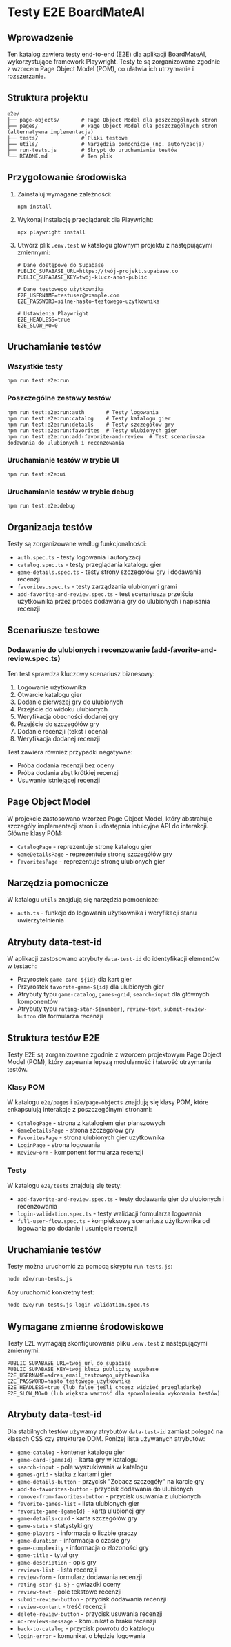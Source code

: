 # Testy E2E BoardMateAI

## Wprowadzenie

Ten katalog zawiera testy end-to-end (E2E) dla aplikacji BoardMateAI, wykorzystujące framework Playwright. Testy te są zorganizowane zgodnie z wzorcem Page Object Model (POM), co ułatwia ich utrzymanie i rozszerzanie.

## Struktura projektu

```
e2e/
├── page-objects/       # Page Object Model dla poszczególnych stron
├── pages/              # Page Object Model dla poszczególnych stron (alternatywna implementacja)
├── tests/              # Pliki testowe
├── utils/              # Narzędzia pomocnicze (np. autoryzacja)
├── run-tests.js        # Skrypt do uruchamiania testów
└── README.md           # Ten plik
```

## Przygotowanie środowiska

1. Zainstaluj wymagane zależności:
   ```
   npm install
   ```

2. Wykonaj instalację przeglądarek dla Playwright:
   ```
   npx playwright install
   ```

3. Utwórz plik `.env.test` w katalogu głównym projektu z następującymi zmiennymi:
   ```
   # Dane dostępowe do Supabase
   PUBLIC_SUPABASE_URL=https://twój-projekt.supabase.co
   PUBLIC_SUPABASE_KEY=twój-klucz-anon-public

   # Dane testowego użytkownika
   E2E_USERNAME=testuser@example.com
   E2E_PASSWORD=silne-hasło-testowego-użytkownika

   # Ustawienia Playwright
   E2E_HEADLESS=true
   E2E_SLOW_MO=0
   ```

## Uruchamianie testów

### Wszystkie testy

```
npm run test:e2e:run
```

### Poszczególne zestawy testów

```
npm run test:e2e:run:auth       # Testy logowania
npm run test:e2e:run:catalog    # Testy katalogu gier
npm run test:e2e:run:details    # Testy szczegółów gry
npm run test:e2e:run:favorites  # Testy ulubionych gier
npm run test:e2e:run:add-favorite-and-review  # Test scenariusza dodawania do ulubionych i recenzowania
```

### Uruchamianie testów w trybie UI

```
npm run test:e2e:ui
```

### Uruchamianie testów w trybie debug

```
npm run test:e2e:debug
```

## Organizacja testów

Testy są zorganizowane według funkcjonalności:

- `auth.spec.ts` - testy logowania i autoryzacji
- `catalog.spec.ts` - testy przeglądania katalogu gier
- `game-details.spec.ts` - testy strony szczegółów gry i dodawania recenzji
- `favorites.spec.ts` - testy zarządzania ulubionymi grami
- `add-favorite-and-review.spec.ts` - test scenariusza przejścia użytkownika przez proces dodawania gry do ulubionych i napisania recenzji

## Scenariusze testowe

### Dodawanie do ulubionych i recenzowanie (add-favorite-and-review.spec.ts)

Ten test sprawdza kluczowy scenariusz biznesowy:

1. Logowanie użytkownika
2. Otwarcie katalogu gier
3. Dodanie pierwszej gry do ulubionych
4. Przejście do widoku ulubionych 
5. Weryfikacja obecności dodanej gry
6. Przejście do szczegółów gry
7. Dodanie recenzji (tekst i ocena)
8. Weryfikacja dodanej recenzji

Test zawiera również przypadki negatywne:
- Próba dodania recenzji bez oceny
- Próba dodania zbyt krótkiej recenzji
- Usuwanie istniejącej recenzji

## Page Object Model

W projekcie zastosowano wzorzec Page Object Model, który abstrahuje szczegóły implementacji stron i udostępnia intuicyjne API do interakcji. Główne klasy POM:

- `CatalogPage` - reprezentuje stronę katalogu gier
- `GameDetailsPage` - reprezentuje stronę szczegółów gry
- `FavoritesPage` - reprezentuje stronę ulubionych gier

## Narzędzia pomocnicze

W katalogu `utils` znajdują się narzędzia pomocnicze:

- `auth.ts` - funkcje do logowania użytkownika i weryfikacji stanu uwierzytelnienia

## Atrybuty data-test-id

W aplikacji zastosowano atrybuty `data-test-id` do identyfikacji elementów w testach:

- Przyrostek `game-card-${id}` dla kart gier
- Przyrostek `favorite-game-${id}` dla ulubionych gier
- Atrybuty typu `game-catalog`, `games-grid`, `search-input` dla głównych komponentów
- Atrybuty typu `rating-star-${number}`, `review-text`, `submit-review-button` dla formularza recenzji

## Struktura testów E2E

Testy E2E są zorganizowane zgodnie z wzorcem projektowym Page Object Model (POM), który zapewnia lepszą modularność i łatwość utrzymania testów.

### Klasy POM

W katalogu `e2e/pages` i `e2e/page-objects` znajdują się klasy POM, które enkapsulują interakcje z poszczególnymi stronami:

- `CatalogPage` - strona z katalogiem gier planszowych
- `GameDetailsPage` - strona szczegółów gry
- `FavoritesPage` - strona ulubionych gier użytkownika
- `LoginPage` - strona logowania
- `ReviewForm` - komponent formularza recenzji

### Testy

W katalogu `e2e/tests` znajdują się testy:

- `add-favorite-and-review.spec.ts` - testy dodawania gier do ulubionych i recenzowania
- `login-validation.spec.ts` - testy walidacji formularza logowania
- `full-user-flow.spec.ts` - kompleksowy scenariusz użytkownika od logowania po dodanie i usunięcie recenzji

## Uruchamianie testów

Testy można uruchomić za pomocą skryptu `run-tests.js`:

```bash
node e2e/run-tests.js
```

Aby uruchomić konkretny test:

```bash
node e2e/run-tests.js login-validation.spec.ts
```

## Wymagane zmienne środowiskowe

Testy E2E wymagają skonfigurowania pliku `.env.test` z następującymi zmiennymi:

```
PUBLIC_SUPABASE_URL=twój_url_do_supabase
PUBLIC_SUPABASE_KEY=twój_klucz_publiczny_supabase
E2E_USERNAME=adres_email_testowego_użytkownika
E2E_PASSWORD=hasło_testowego_użytkownika
E2E_HEADLESS=true (lub false jeśli chcesz widzieć przeglądarkę)
E2E_SLOW_MO=0 (lub większa wartość dla spowolnienia wykonania testów)
```

## Atrybuty data-test-id

Dla stabilnych testów używamy atrybutów `data-test-id` zamiast polegać na klasach CSS czy strukturze DOM. Poniżej lista używanych atrybutów:

- `game-catalog` - kontener katalogu gier
- `game-card-{gameId}` - karta gry w katalogu
- `search-input` - pole wyszukiwania w katalogu
- `games-grid` - siatka z kartami gier
- `game-details-button` - przycisk "Zobacz szczegóły" na karcie gry
- `add-to-favorites-button` - przycisk dodawania do ulubionych
- `remove-from-favorites-button` - przycisk usuwania z ulubionych
- `favorite-games-list` - lista ulubionych gier
- `favorite-game-{gameId}` - karta ulubionej gry
- `game-details-card` - karta szczegółów gry
- `game-stats` - statystyki gry
- `game-players` - informacja o liczbie graczy
- `game-duration` - informacja o czasie gry
- `game-complexity` - informacja o złożoności gry
- `game-title` - tytuł gry
- `game-description` - opis gry
- `reviews-list` - lista recenzji
- `review-form` - formularz dodawania recenzji
- `rating-star-{1-5}` - gwiazdki oceny
- `review-text` - pole tekstowe recenzji
- `submit-review-button` - przycisk dodawania recenzji
- `review-content` - treść recenzji
- `delete-review-button` - przycisk usuwania recenzji
- `no-reviews-message` - komunikat o braku recenzji
- `back-to-catalog` - przycisk powrotu do katalogu
- `login-error` - komunikat o błędzie logowania 